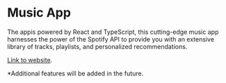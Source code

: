 # Music App

The appis powered by React and TypeScript, this cutting-edge music app harnesses the power of the Spotify API to provide you with an extensive library of tracks, playlists, and personalized recommendations.

[Link to website](https://music-app-a37eb.firebaseapp.com/).

\*Additional features will be added in the future.
